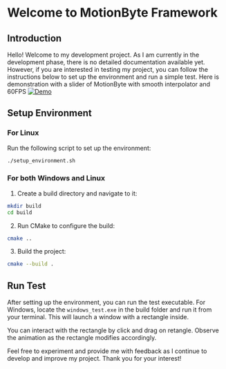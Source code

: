 # Welcome to MotionByte Framework

## Introduction

Hello! Welcome to my development project. As I am currently in the development phase, there is no detailed documentation available yet. However, if you are interested in testing my project, you can follow the instructions below to set up the environment and run a simple test.
Here is demonstration with a slider of MotionByte with smooth interpolator and 60FPS
[![Demo](https://img.youtube.com/vi/vN4mTlsvrZo/0.jpg)](https://www.youtube.com/watch?v=vN4mTlsvrZo)
## Setup Environment

### For Linux

Run the following script to set up the environment:

```bash
./setup_environment.sh
```

### For both Windows and Linux

1. Create a build directory and navigate to it:

```bash
mkdir build
cd build
```

2. Run CMake to configure the build:

```bash
cmake ..
```

3. Build the project:

```bash
cmake --build .
```

## Run Test

After setting up the environment, you can run the test executable. For Windows, locate the `windows_test.exe` in the build folder and run it from your terminal. This will launch a window with a rectangle inside.

You can interact with the rectangle by click and drag on retangle. Observe the animation as the rectangle modifies accordingly.

Feel free to experiment and provide me with feedback as I continue to develop and improve my project. Thank you for your interest!